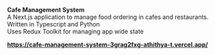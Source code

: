 <b>Cafe Management System</b>
</br>A Next.js application to manage food ordering in cafes and restaurants.
</br>Written in Typescript and Python
</br>Uses Redux Toolkit for managing app wide state

**https://cafe-management-system-3grag2fxg-athithya-t.vercel.app/**

